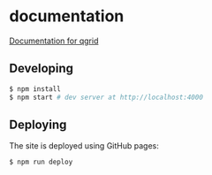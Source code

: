 # documentation
[Documentation for qgrid](https://qgrid.github.io/doc/)


## Developing

``` bash
$ npm install
$ npm start # dev server at http://localhost:4000
```

## Deploying

The site is deployed using GitHub pages:

``` bash
$ npm run deploy
```
